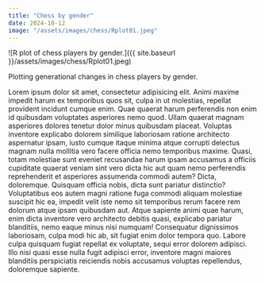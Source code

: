 ```yaml
---
title: "Chess by gender"
date: 2024-10-12
image: "/assets/images/chess/Rplot01.jpeg"
---
```


![R plot of chess players by gender.]({{ site.baseurl }}/assets/images/chess/Rplot01.jpeg)

Plotting generational changes in chess players by gender.

Lorem ipsum dolor sit amet, consectetur adipisicing elit. Animi maxime impedit harum ex temporibus quos sit, culpa in ut molestias, repellat provident incidunt cumque enim. Quae quaerat harum perferendis non enim id quibusdam voluptates asperiores nemo quod. Ullam quaerat magnam asperiores dolores tenetur dolor minus quibusdam placeat. Voluptas inventore explicabo dolorem similique laboriosam ratione architecto aspernatur ipsam, iusto cumque itaque minima atque corrupti delectus magnam nulla mollitia vero facere officia nemo temporibus maxime. Quasi, totam molestiae sunt eveniet recusandae harum ipsam accusamus a officiis cupiditate quaerat veniam sint vero dicta hic aut quam nemo perferendis reprehenderit et asperiores assumenda commodi autem? Dicta, doloremque. Quisquam officia nobis, dicta sunt pariatur distinctio? Voluptatibus eos autem magni ratione fuga commodi aliquam molestiae suscipit hic ea, impedit velit iste nemo sit temporibus rerum facere rem dolorum atque ipsam quibusdam aut. Atque sapiente animi quae harum, enim dicta inventore vero architecto debitis quasi, explicabo pariatur blanditiis, nemo eaque minus nisi numquam! Consequatur dignissimos laboriosam, culpa modi hic ab, sit fugiat enim dolor tempora quo. Labore culpa quisquam fugiat repellat ex voluptate, sequi error dolorem adipisci. Illo nisi quasi esse nulla fugit adipisci error, inventore magni maiores blanditiis perspiciatis reiciendis nobis accusamus voluptas repellendus, doloremque sapiente.
